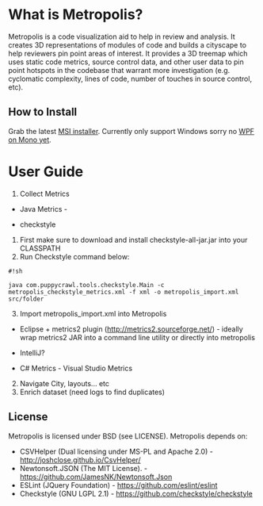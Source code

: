 # What is Metropolis?

Metropolis is a code visualization aid to help in review and analysis. It creates 3D representations of modules of code and builds a cityscape  to help reviewers pin point areas of interest. It provides a 3D treemap which uses static code metrics, source control data, and other user data to pin point hotspots in the codebase that warrant more investigation (e.g. cyclomatic complexity, lines of code, number of touches in source control, etc).

## How to Install

Grab the latest [MSI installer](https://github.com/dahood/metropolis/raw/master/publish/Metropolis.msi). Currently only support Windows sorry no [WPF on Mono yet](http://www.mono-project.com/docs/gui/wpf/).


# User Guide

1. Collect Metrics
* Java Metrics - 

* checkstyle

1. First make sure to download and install checkstyle-all-jar.jar into your CLASSPATH
2. Run Checkstyle command below:

```
#!sh

java com.puppycrawl.tools.checkstyle.Main -c metropolis_checkstyle_metrics.xml -f xml -o metropolis_import.xml src/folder
```
3. Import metropolis_import.xml into Metropolis

* Eclipse + metrics2 plugin (http://metrics2.sourceforge.net/) - ideally wrap metrics2 JAR into a command line utility or directly into metropolis

* IntelliJ?

* C# Metrics - Visual Studio Metrics

2. Navigate City, layouts... etc
3. Enrich dataset (need logs to find duplicates)

## License

Metropolis is licensed under BSD (see LICENSE). 
Metropolis depends on:

* CSVHelper (Dual licensing under MS-PL and Apache 2.0) - http://joshclose.github.io/CsvHelper/
* Newtonsoft.JSON (The MIT License). - https://github.com/JamesNK/Newtonsoft.Json
* ESLint (JQuery Foundation) - https://github.com/eslint/eslint
* Checkstyle (GNU LGPL 2.1) - https://github.com/checkstyle/checkstyle
